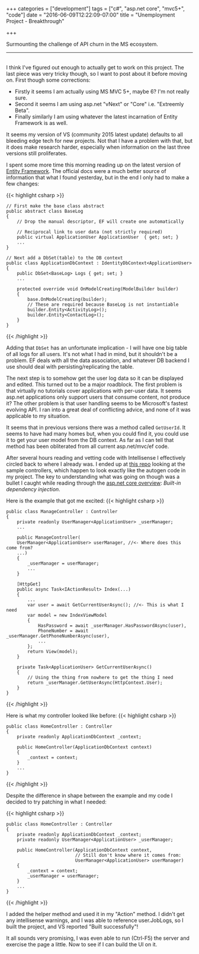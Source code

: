 +++
categories = ["development"]
tags = ["c#", "asp.net core", "mvc5+", "code"]
date = "2016-06-09T12:22:09-07:00"
title = "Unemployment Project - Breakthrough"

+++

Surmounting the challenge of API churn in the MS ecosystem.
<!--more-->
<hr/><br/>
I think I've figured out enough to actually get to work on this project. The
last piece was very tricky though, so I want to post about it before moving
on. First though some corrections:

* Firstly it seems I am actually using MS MVC 5+, maybe 6? I'm not really sure.
* Second it seems I am using asp.net "vNext" or "Core" i.e. "Extreemly Beta".
* Finally similarly I am using whatever the latest incarnation of Entity
  Framework is as well.

It seems my version of VS (community 2015 latest update) defaults to all
bleeding edge tech for new projects. Not that I have a problem with that, but it
does make research harder, especially when information on the last three
versions still proliferates.

I spent some more time this morning reading up on the latest version of
[Entity Framework](https://ef.readthedocs.io/en/latest/modeling/index.html). The
official docs were a much better source of information that what I found
yesterday, but in the end I only had to make a few changes:

{{< highlight csharp >}}

    // First make the base class abstract
    public abstract class BaseLog
    {
        // Drop the manual descriptor, EF will create one automatically

        // Reciprocal link to user data (not strictly required)
        public virtual ApplicationUser ApplicationUser  { get; set; }
        ...
    }

    // Next add a DbSet(table) to the DB context
    public class ApplicationDbContext : IdentityDbContext<ApplicationUser>
    {
        public DbSet<BaseLog> Logs { get; set; }
        ...

        protected override void OnModelCreating(ModelBuilder builder)
        {
            base.OnModelCreating(builder);
            // These are required because BaseLog is not instantiable
            builder.Entity<ActivityLog>();
            builder.Entity<ContactLog>();
        }
    }

{{< /highlight >}}

Adding that `DbSet` has an unfortunate implication - I will have one big table
of all logs for all users. It's not what I had in mind, but it shouldn't be a
problem. EF deals with all the data association, and whatever DB backend I use
should deal with persisting/replicating the table.

The next step is to somehow get the user log data so it can be displayed and
edited. This turned out to be a major roadblock. The first problem is that
virtually no tutorials cover applications with per-user data. It seems asp.net
applications only support users that consume content, not produce it? The other
problem is that user handling seems to be Microsoft's fastest evolving API. I
ran into a great deal of conflicting advice, and none of it was applicable to my
situation. 

It seems that in previous versions there was a method called `GetUserId`. It
seems to have had many homes but, when you could find it, you could use it to
get your user model from the DB context. As far as I can tell that method has
been obliterated from all current asp.net/mvc/ef code.

After several hours reading and vetting code with Intellisense I effectively
circled back to where I already was. I ended up at
[this repo](https://github.com/aspnet/Identity) looking at the sample
controllers, which happen to look exactly like the autogen code in my
project. The key to understanding what was going on though was a bullet I
caught while reading through the
[asp.net core overview](https://docs.asp.net/en/latest/conceptual-overview/aspnet.html):
*Built-in dependency injection*.

Here is the example that got me excited:
{{< highlight csharp >}}

    public class ManageController : Controller
    {
        private readonly UserManager<ApplicationUser> _userManager;
        ...

        public ManageController(
        UserManager<ApplicationUser> userManager, //<- Where does this come from?
        ...)
        {
            _userManager = userManager;
            ...
        }

        [HttpGet]
        public async Task<IActionResult> Index(...)
        {
            ...
            var user = await GetCurrentUserAsync(); //<- This is what I need
            var model = new IndexViewModel
            {
                HasPassword = await _userManager.HasPasswordAsync(user),
                PhoneNumber = await _userManager.GetPhoneNumberAsync(user),
                ...
            };
            return View(model);
        }

        private Task<ApplicationUser> GetCurrentUserAsync()
        {
            // Using the thing from nowhere to get the thing I need
            return _userManager.GetUserAsync(HttpContext.User);
        }
    }

{{< /highlight >}}

Here is what my controller looked like before:
{{< highlight csharp >}}

    public class HomeController : Controller
    {
        private readonly ApplicationDbContext _context;

        public HomeController(ApplicationDbContext context)
        {
            _context = context;
        }
        ...
    }

{{< /highlight >}}

Despite the difference in shape between the example and my code I decided to try
patching in what I needed:

{{< highlight csharp >}}

    public class HomeController : Controller
    {
        private readonly ApplicationDbContext _context;
        private readonly UserManager<ApplicationUser> _userManager;

        public HomeController(ApplicationDbContext context,
                              // Still don't know where it comes from:
                              UserManager<ApplicationUser> userManager)
        {
            _context = context;
            _userManager = userManager;
        }
        ...
    }

{{< /highlight >}}

I added the helper method and used it in my "Action" method. I didn't get any
intellisense warnings, and I was able to reference user.JobLogs, so I built the
project, and VS reported "Built successfully"!

It all sounds very promising, I was even able to run (Ctrl-F5) the server and
exercise the page a little. Now to see if I can build the UI on it.